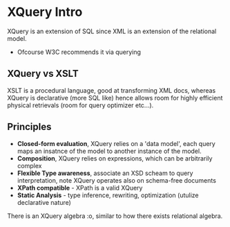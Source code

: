 # XQuery Intro
XQuery is an extension of SQL since XML is an extension of the relational model.
- Ofcourse W3C recommends it via querying

## XQuery vs XSLT
XSLT is a procedural language, good at transforming XML docs, whereas XQuery is declarative (more SQL like) hence allows room for highly efficient physical retrievals (room for query optimizer etc...).


## Principles
- **Closed-form evaluation**, XQuery relies on a 'data model', each query maps an insatnce of the model to another instance of the model.
- **Composition**, XQuery relies on expressions, which can be arbitrarily complex
- **Flexible Type awareness**, associate an XSD scheam to query interpretation, note XQuery operates also on schema-free documents
- **XPath compatible** - XPath is a valid XQuery
- **Static Analysis** - type inference, rewriting, optimization (utulize declarative nature)

There is an XQuery algebra :o, similar to how there exists relational algebra.
